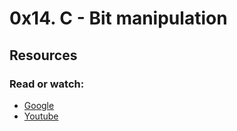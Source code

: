 # 0x14. C - Bit manipulation

## Resources
### Read or watch:

- [Google](https://intranet.alxswe.com/rltoken/-tOFAtANisYQthxNBmJB8g)
- [Youtube](https://intranet.alxswe.com/rltoken/-PNa1vv5T3tqVVY4PRlGrg)
